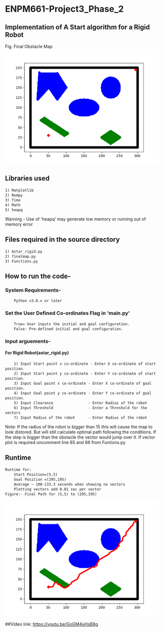 # ENPM661-Project3_Phase_2
## Implementation of A Start algorithm for a Rigid Robot
Fig. Final Obstacle Map
    ![alt text](https://github.com/alejocbs/ENPM661-Project3_Phase_2/blob/master/map.png "Map Title Text 1")
## Libraries used
    1) Matplotlib
    2) Numpy
    3) Time
    4) Math
    5) heapq
 Warning - Use of 'heapq' may generate low memory or running out of memory error
## Files required in the source directory
    1) Astar_rigid.py
    2) finalmap.py
    3) Functions.py
## How to run the code-
 ### System Requirements-
        Python v3.0.x or later
 ### Set the User Defined Co-ordinates Flag in 'main.py'
        True= User inputs the initial and goal configuration.
        False- Pre-defined initial and goal configuration.
 ### Input arguements-
 #### For Rigid Robot(astar_rigid.py)
        1) Input Start point x co-ordinate - Enter X co-ordinate of start position.
        2) Input Start point y co-ordinate - Enter Y co-ordinate of start position.
        3) Input Goal point x co-ordinate - Enter X co-ordinate of goal position.
        4) Input Goal point y co-ordinate - Enter Y co-ordinate of goal position.
        5) Input Clearance                - Enter Radius of the robot
        6) Input Threshold                - Enter a Threshold for the vectors   
        7) Input Radius of the robot      - Enter Radius of the robot
        
Note: 
    If the radius of the robot is bigger than 15 this will cause the map to look distored. But will still calculate optimal path             following the conditions.
    If the step is bigger than the obstacle the vector would jump over it.
    If vector plot is required uncomment line 85 and 86 from Funtions.py 
 ## Runtime
    Runtime for:
        Start Position=(5,5)
        Goal Position =(295,195)
        Average ~ 100-133.3 seconds when showing no vectors
        Plotting vectors add 0.01 sec per vector
    Figure:- Final Path for (5,5) to (295,195)
    
   ![alt text](https://github.com/alejocbs/ENPM661-Project3_Phase_2/blob/master/path_rigid.png "Solved point")
   
   ##Video link:
 https://youtu.be/GoGM4uHsB8g
   

